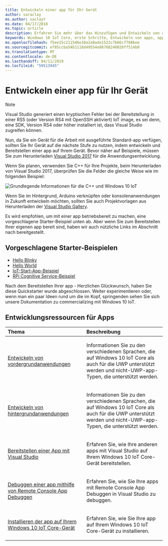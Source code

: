 ```yaml
---
title: Entwickeln einer app für Ihr Gerät
author: saraclay
ms.author: saclayt
ms.date: 04/17/2018
ms.topic: article
description: Erfahren Sie mehr über das Hinzufügen und Entwickeln von apps für Ihr Gerät
keywords: Windows 10 IoT Core, erste Schritte, Entwickeln von apps, apps
ms.openlocfilehash: f5ee15c2115d6e10a2a8ade1522c7b66cf788bee
ms.sourcegitcommit: ef85ccba54b1118d49554e88768240020ff514b0
ms.translationtype: MT
ms.contentlocale: de-DE
ms.lasthandoff: 04/11/2019
ms.locfileid: "59513945"
---
```

# <a name="develop-an-app-for-your-device"></a>Entwickeln einer app für Ihr Gerät

> [!NOTE]
> Visual Studio generiert einen kryptischen Fehler bei der Bereitstellung in einer RS5 (oder Version RS4 mit OpenSSH aktiviert) IoT image, es sei denn, eine SDK, Version RS4 oder höher installiert ist, dass Visual Studio zugreifen können.

Nun, da Sie ein Gerät für die Arbeit mit ausgeführte Standard-app verfügen, sollten Sie Ihr Gerät auf die nächste Stufe zu nutzen, indem entwickeln und Bereitstellen einer app auf Ihrem Gerät. Bevor näher auf Beispiele, müssen Sie zum Herunterladen [Visual Studio 2017](https://www.visualstudio.com/downloads/) für die Anwendungsentwicklung.

Wenn Sie planen, verwenden Sie C++ für Ihre Projekte, beim Herunterladen von Visual Studio 2017, überprüfen Sie die Felder die gleiche Weise wie im folgenden Beispiel:

![Grundlegende Informationen für die C++ und Windows 10 IoT](../../media/DevelopApp/VS-CPP.jpg)

Wenn Sie im Hintergrund, Arduino verknüpfen oder konsolenanwendungen in Zukunft entwickeln möchten, sollten Sie auch Projektvorlagen aus Herunterladen der [Visual Studio Gallery](https://marketplace.visualstudio.com/items?itemName=MicrosoftIoT.WindowsIoTCoreProjectTemplatesforVS15).


Es wird empfohlen, um mit einer app betriebsbereit zu machen, eine vorgeschlagene Starter-Beispiel unten ab. Aber wenn Sie zum Bereitstellen Ihrer eigenen app bereit sind, haben wir auch nützliche Links im Abschnitt nach bereitgestellt.

## <a name="suggested-starter-samples"></a>Vorgeschlagene Starter-Beispielen

* [Hello Blinky](https://github.com/Microsoft/Windows-iotcore-samples/tree/develop/Samples/HelloBlinky)
* [Hello World](https://github.com/Microsoft/Windows-iotcore-samples/tree/develop/Samples/HelloWorld)
* [IoT-Start-App-Beispiel](https://github.com/Microsoft/Windows-iotcore-samples/tree/develop/Samples/IoTStartApp)
* [RPi Cognitive Service-Beispiel](https://github.com/Microsoft/Windows-iotcore-samples/tree/develop/Samples/RPiCognitiveService) 



Nach dem Bereitstellen Ihrer app - Herzlichen Glückwunsch, haben Sie diese Quickstarter wurde abgeschlossen. Weiter experimentieren oder, wenn man ein paar Ideen rund um die im Kopf, springenden sehen Sie sich unsere Dokumentation zu commercializing mit Windows 10 IoT. 

## <a name="app-development-resources"></a>Entwicklungsressourcen für Apps

<table>
<colgroup>
<col width="50%" />
<col width="50%" />
</colgroup>
<thead>
<tr class="header">
<th align="left">Thema</th>
<th align="left">Beschreibung</th>
</tr>
</thead>
<tbody>

<tr class="odd">
<td align="left"><p><a href="../../develop-your-app/buildingappsforiotcore.md" data-raw-source="[Developing foreground applications](../../develop-your-app/buildingappsforiotcore.md)">Entwickeln von vordergrundanwendungen</a></p></td>
<td align="left"><p>Informationen Sie zu den verschiedenen Sprachen, die auf Windows 10 IoT Core als auch für die UWP unterstützt werden und nicht-UWP-app-Typen, die unterstützt werden.</p></td>
</tr>

<tr class="odd">
<td align="left"><p><a href="../../develop-your-app/backgroundapplications.md" data-raw-source="[Developing background applications](../../develop-your-app/backgroundapplications.md)">Entwickeln von hintergrundanwendungen</a></p></td>
<td align="left"><p>Informationen Sie zu den verschiedenen Sprachen, die auf Windows 10 IoT Core als auch für die UWP unterstützt werden und nicht-UWP-app-Typen, die unterstützt werden.</p></td>
</tr>

<tr class="odd">
<td align="left"><p><a href="../../develop-your-app/appdeployment.md" data-raw-source="[Deploy an App with Visual Studio](../../develop-your-app/appdeployment.md)">Bereitstellen einer App mit Visual Studio</a></p></td>
<td align="left"><p>Erfahren Sie, wie Ihre anderen apps mit Visual Studio auf Ihrem Windows 10 IoT Core-Gerät bereitstellen.</p></td>
</tr>

<tr class="odd">
<td align="left"><p><a href="../../develop-your-app/remotedebugging.md" data-raw-source="[Debug your app using Remote Console App Debugging](../../develop-your-app/remotedebugging.md)">Debuggen einer app mithilfe von Remote Console App Debuggen</a></p></td>
<td align="left"><p>Erfahren Sie, wie Sie Ihre apps mit Remote Console App Debuggen in Visual Studio zu debuggen.</p></td>
</tr>

<tr class="odd">
<td align="left"><p><a href="../../develop-your-app/appinstaller.md" data-raw-source="[Install your app on your Windows 10 IoT Core device](../../develop-your-app/appinstaller.md)">Installieren der app auf Ihrem Windows 10 IoT Core-Gerät</a></p></td>
<td align="left"><p>Erfahren Sie, wie Sie Ihre app auf Ihrem Windows 10 IoT Core-Gerät zu installieren.</p></td>
</tr>

</tbody>
</table>
